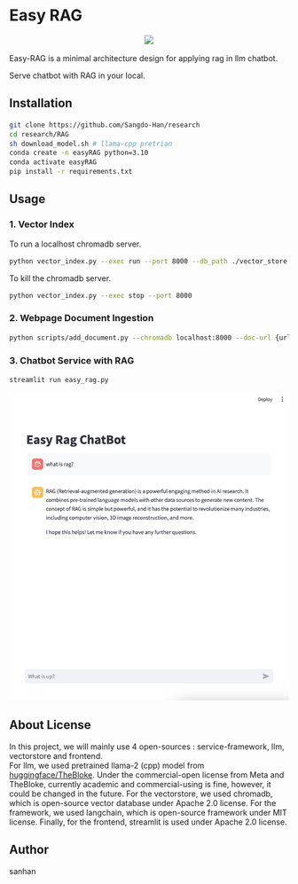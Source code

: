 # Easy RAG

<p align="center">
 <img src="https://sangdo-han.github.io/docs/research/llm/rag_architecture.png">
</p>

Easy-RAG is a minimal architecture design for applying rag in llm chatbot.

Serve chatbot with RAG in your local. 

## Installation

```bash
git clone https://github.com/Sangdo-Han/research
cd research/RAG
sh download_model.sh # llama-cpp pretrian
conda create -n easyRAG python=3.10
conda activate easyRAG
pip install -r requirements.txt
```

## Usage
### 1. Vector Index
To run a localhost chromadb server.   
```sh
python vector_index.py --exec run --port 8000 --db_path ./vector_store --detach
```  
To kill the chromadb server.
```sh
python vector_index.py --exec stop --port 8000 
```  

### 2. Webpage Document Ingestion
```sh
python scripts/add_document.py --chromadb localhost:8000 --doc-url {url-of-document(s)} 
```

### 3. Chatbot Service with RAG

```bash
streamlit run easy_rag.py
```

<p align="center">
 <img src="rag_chat_example.png">
</p>

## About License
In this project, we will mainly use 4 open-sources : service-framework, llm, vectorstore and frontend.   
For llm, we used pretrained llama-2 (cpp) model from [huggingface/TheBloke](https://huggingface.co/TheBloke/Llama-2-7B-Chat-GGUF). Under the commercial-open license from Meta and TheBloke, currently academic and commercial-using is fine, however, it could be changed in the future. For the vectorstore, we used chromadb, which is open-source vector database under Apache 2.0 license. For the framework, we used langchain, which is open-source framework under MIT license. Finally, for the frontend, streamlit is used under Apache 2.0 license.

## Author
sanhan
